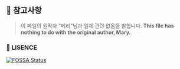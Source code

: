 ## 📣 참고사항
> 이 파일의 원작자 "메리"님과 일체 관련 없음을 밝힙니다.
> **This file has nothing to do with the original author, Mary.**

### 📖 LISENCE
[![FOSSA Status](https://app.fossa.com/api/projects/git%2Bgithub.com%2Fmongyi3%2FDiscodo.svg?type=large)](https://app.fossa.com/projects/git%2Bgithub.com%2Fmongyi3%2FDiscodo?ref=badge_large)
